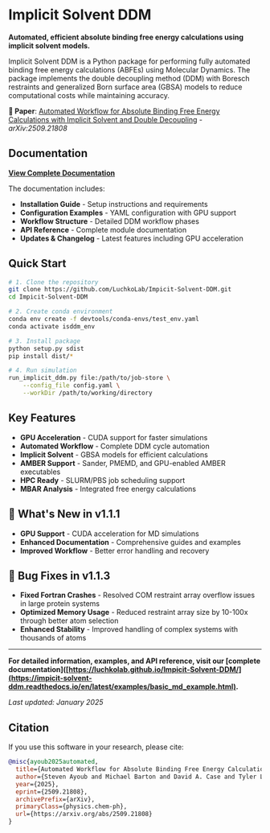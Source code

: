 # Implicit Solvent DDM

**Automated, efficient absolute binding free energy calculations using implicit solvent models.**

Implicit Solvent DDM is a Python package for performing fully automated binding free energy calculations (ABFEs) using Molecular Dynamics. The package implements the double decoupling method (DDM) with Boresch restraints and generalized Born surface area (GBSA) models to reduce computational costs while maintaining accuracy.

**📄 Paper**: [Automated Workflow for Absolute Binding Free Energy Calculations with Implicit Solvent and Double Decoupling](https://arxiv.org/abs/2509.21808) - *arXiv:2509.21808*


##  Documentation

**[View Complete Documentation](https://impicit-solvent-ddm.readthedocs.io/en/latest/Installation.html)**

The documentation includes:
- **Installation Guide** - Setup instructions and requirements
- **Configuration Examples** - YAML configuration with GPU support
- **Workflow Structure** - Detailed DDM workflow phases
- **API Reference** - Complete module documentation
- **Updates & Changelog** - Latest features including GPU acceleration

##  Quick Start

```bash
# 1. Clone the repository
git clone https://github.com/LuchkoLab/Impicit-Solvent-DDM.git
cd Impicit-Solvent-DDM

# 2. Create conda environment
conda env create -f devtools/conda-envs/test_env.yaml
conda activate isddm_env

# 3. Install package
python setup.py sdist
pip install dist/*

# 4. Run simulation
run_implicit_ddm.py file:/path/to/job-store \
    --config_file config.yaml \
    --workDir /path/to/working/directory
```

##  Key Features

- **GPU Acceleration** - CUDA support for faster simulations
- **Automated Workflow** - Complete DDM cycle automation
- **Implicit Solvent** - GBSA models for efficient calculations
- **AMBER Support** - Sander, PMEMD, and GPU-enabled AMBER executables
- **HPC Ready** - SLURM/PBS job scheduling support
- **MBAR Analysis** - Integrated free energy calculations

## 📖 What's New in v1.1.1

- **GPU Support** - CUDA acceleration for MD simulations
- **Enhanced Documentation** - Comprehensive guides and examples
- **Improved Workflow** - Better error handling and recovery

## 🐛 Bug Fixes in v1.1.3

- **Fixed Fortran Crashes** - Resolved COM restraint array overflow issues in large protein systems
- **Optimized Memory Usage** - Reduced restraint array size by 10-100x through better atom selection
- **Enhanced Stability** - Improved handling of complex systems with thousands of atoms

---

**For detailed information, examples, and API reference, visit our [complete documentation]([https://luchkolab.github.io/Impicit-Solvent-DDM/](https://impicit-solvent-ddm.readthedocs.io/en/latest/examples/basic_md_example.html).**

*Last updated: January 2025*

## Citation

If you use this software in your research, please cite:

```bibtex
@misc{ayoub2025automated,
  title={Automated Workflow for Absolute Binding Free Energy Calculations with Implicit Solvent and Double Decoupling},
  author={Steven Ayoub and Michael Barton and David A. Case and Tyler Luchko},
  year={2025},
  eprint={2509.21808},
  archivePrefix={arXiv},
  primaryClass={physics.chem-ph},
  url={https://arxiv.org/abs/2509.21808}
}
```

